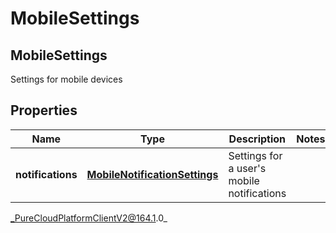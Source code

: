 # MobileSettings

## MobileSettings
Settings for mobile devices

## Properties

|Name | Type | Description | Notes|
|------------ | ------------- | ------------- | -------------|
| **notifications** | [**MobileNotificationSettings**](MobileNotificationSettings) | Settings for a user&#39;s mobile notifications | |



_PureCloudPlatformClientV2@164.1.0_
